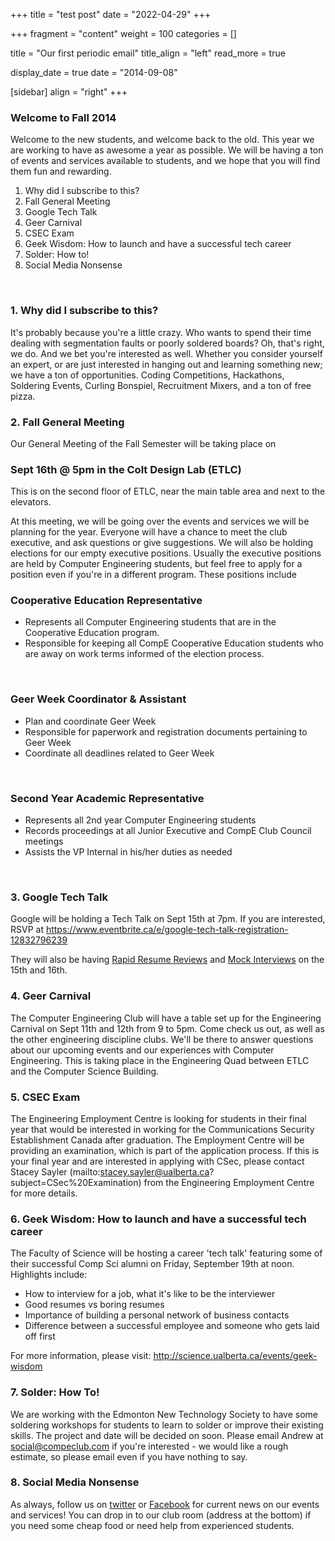 +++
title = "test post"
date = "2022-04-29"
+++

+++
fragment = "content"
weight = 100
categories = []

title = "Our first periodic email"
title_align = "left"
read_more = true

display_date = true
date = "2014-09-08" 

[sidebar]
  align = "right"
+++
    
### Welcome to Fall 2014
Welcome to the new students, and welcome back to the old. This year we are working to have as awesome a year as possible. We will be having a ton of events and services available to students, and we hope that you will find them fun and rewarding.

1. Why did I subscribe to this?
2. Fall General Meeting
3. Google Tech Talk
4. Geer Carnival
5. CSEC Exam
6. Geek Wisdom: How to launch and have a successful tech career
7. Solder: How to!
8. Social Media Nonsense
</br >

### 1. Why did I subscribe to this?
It's probably because you're a little crazy. Who wants to spend their time dealing with segmentation faults or poorly soldered boards? Oh, that's right, we do. And we bet you're interested as well.
Whether you consider yourself an expert, or are just interested in hanging out and learning something new; we have a ton of opportunities. Coding Competitions, Hackathons, Soldering Events, Curling Bonspiel, Recruitment Mixers, and a ton of free pizza.
</br >

### 2. Fall General Meeting
Our General Meeting of the Fall Semester will be taking place on
</br >

### Sept 16th @ 5pm in the Colt Design Lab (ETLC)
This is on the second floor of ETLC, near the main table area and next to the elevators.

At this meeting, we will be going over the events and services we will be planning for the year. Everyone will have a chance to meet the club executive, and ask questions or give suggestions. We will also be holding elections for our empty executive positions. Usually the executive positions are held by Computer Engineering students, but feel free to apply for a position even if you're in a different program. These positions include
</br >

### Cooperative Education Representative
* Represents all Computer Engineering students that are in the Cooperative Education program.
* Responsible for keeping all CompE Cooperative Education students who are away on work terms informed of the election process.
</br >

### Geer Week Coordinator & Assistant
* Plan and coordinate Geer Week
* Responsible for paperwork and registration documents pertaining to Geer Week
* Coordinate all deadlines related to Geer Week
</br >

### Second Year Academic Representative
* Represents all 2nd year Computer Engineering students
* Records proceedings at all Junior Executive and CompE Club Council meetings
* Assists the VP Internal in his/her duties as needed
</br >

### 3. Google Tech Talk
Google will be holding a Tech Talk on Sept 15th at 7pm. If you are interested, RSVP at <https://www.eventbrite.ca/e/google-tech-talk-registration-12832796239>

They will also be having [Rapid Resume Reviews](http://employment.engineering.ualberta.ca/WorkshopsEvents/InfosessionSchedule/GoogleRRR.aspx) and [Mock Interviews](http://employment.engineering.ualberta.ca/WorkshopsEvents/InfosessionSchedule/GoogleMockInterviews.aspx) on the 15th and 16th.
</br >

### 4. Geer Carnival
The Computer Engineering Club will have a table set up for the Engineering Carnival on Sept 11th and 12th from 9 to 5pm. Come check us out, as well as the other engineering discipline clubs.
We'll be there to answer questions about our upcoming events and our experiences with Computer Engineering. This is taking place in the Engineering Quad between ETLC and the Computer Science Building.
</br >

### 5. CSEC Exam
The Engineering Employment Centre is looking for students in their final year that would be interested in working for the Communications Security Establishment Canada after graduation. The Employment Centre will be providing an examination, which is part of the application process. If this is your final year and are interested in applying with CSec, please contact Stacey Sayler (mailto:stacey.sayler@ualberta.ca?subject=CSec%20Examination) from the Engineering Employment Centre for more details.
</br >

### 6. Geek Wisdom: How to launch and have a successful tech career
The Faculty of Science will be hosting a career 'tech talk' featuring some of their successful Comp Sci alumni on Friday, September 19th at noon.
Highlights include:
* How to interview for a job, what it's like to be the interviewer
* Good resumes vs boring resumes
* Importance of building a personal network of business contacts
* Difference between a successful employee and someone who gets laid off first

For more information, please visit: http://science.ualberta.ca/events/geek-wisdom
</br >

### 7. Solder: How To!
We are working with the Edmonton New Technology Society to have some soldering workshops for students to learn to solder or improve their existing skills. The project and date will be decided on soon. Please email Andrew at [social@compeclub.com](mailto:social@compeclub.com?subject=I'm%20interested%20in%20Soldering!)  if you're interested - we would like a rough estimate, so please email even if you have nothing to say.
</br >

### 8. Social Media Nonsense
As always, follow us on [twitter](https://twitter.com/compeclub)  or [Facebook](https://www.facebook.com/pages/U-of-A-Computer-Engineering-Club/150747824980088)  for current news on our events and services! You can drop in to our club room (address at the bottom) if you need some cheap food or need help from experienced students.
</br >
